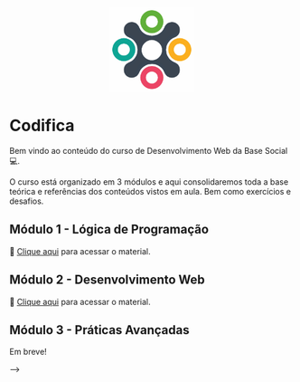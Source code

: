 <P align="center">
    <img src="assets/logo_base_social.jpg" width=150>
</p>

# Codifica

Bem vindo ao conteúdo do curso de Desenvolvimento Web da Base Social 💻.

O curso está organizado em 3 módulos e aqui consolidaremos toda a base teórica e referências dos conteúdos vistos em aula. Bem como exercícios e desafios.

## Módulo 1 - Lógica de Programação
📖 [Clique aqui](./0_logica_de_programacao/README.md) para acessar o material.

## Módulo 2 - Desenvolvimento Web
📖 [Clique aqui](./1_desenvolvimento_web/README.md) para acessar o material.

## Módulo 3 - Práticas Avançadas
Em breve!

<!-- ## Git e Github -->
<!-- * [📝 Material de apoio](5_github/README.md) -->

<!-- ## [🏆 Projeto Final 🏆](6_projeto_final/README.md)  --> -->